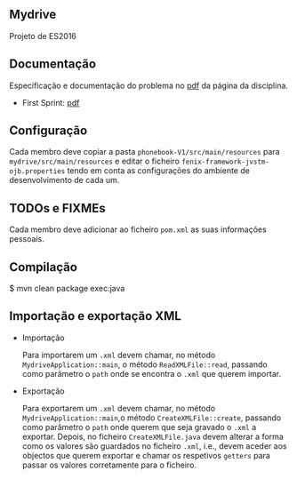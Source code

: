 

## Mydrive

Projeto de ES2016

## Documentação

Especificação e documentação do problema no [pdf](https://fenix.tecnico.ulisboa.pt/downloadFile/1970943312268892/es16p0.pdf) da página da disciplina.

* First Sprint: [pdf](https://fenix.tecnico.ulisboa.pt/downloadFile/563568428731757/es16p1.pdf)

## Configuração

Cada membro deve copiar a pasta `phonebook-V1/src/main/resources` para `mydrive/src/main/resources` e editar o ficheiro `fenix-framework-jvstm-ojb.properties` tendo em conta as configurações do ambiente de desenvolvimento de cada um.

## TODOs e FIXMEs

Cada membro deve adicionar ao ficheiro `pom.xml` as suas informações pessoais.

## Compilação

  $ mvn clean package exec:java

## Importação e exportação XML

* Importação

  Para importarem um `.xml` devem chamar, no método `MydriveApplication::main`, o método `ReadXMLFile::read`, passando como parâmetro o `path` onde se encontra o `.xml` que querem importar.
  
* Exportação

  Para exportarem um `.xml` devem chamar, no método `MydriveApplication::main`,o método `CreateXMLFile::create`, passando como parâmetro o `path` onde querem que seja gravado o `.xml` a exportar.
  Depois, no ficheiro `CreateXMLFile.java` devem alterar a forma como os valores são guardados no ficheiro `.xml`, i.e., devem aceder aos objectos que querem exportar e chamar os respetivos `getters` para passar os valores corretamente para o ficheiro.
  
